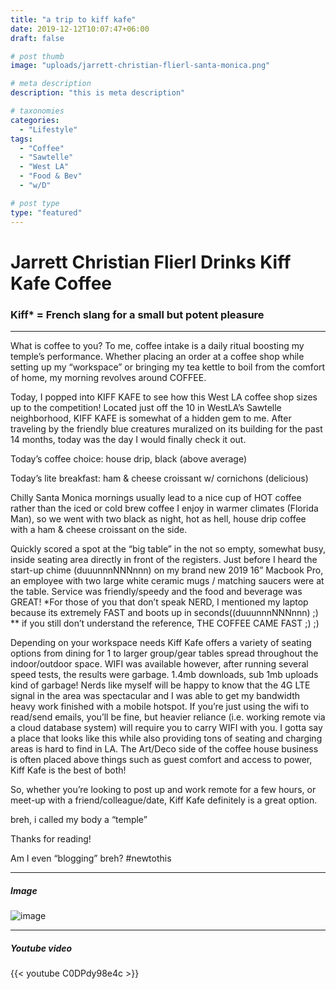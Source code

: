 ```yaml
---
title: "a trip to kiff kafe"
date: 2019-12-12T10:07:47+06:00
draft: false

# post thumb
image: "uploads/jarrett-christian-flierl-santa-monica.png"

# meta description
description: "this is meta description"

# taxonomies
categories:
  - "Lifestyle"
tags:
  - "Coffee"
  - "Sawtelle"
  - "West LA"
  - "Food & Bev"
  - "w/D"

# post type
type: "featured"
---
```


# Jarrett Christian Flierl Drinks Kiff Kafe Coffee

### Kiff* = French slang for a small but potent pleasure

<hr>
What is coffee to you? To me, coffee intake is a daily ritual boosting my temple’s performance. Whether placing an order at a coffee shop while setting up my “workspace” or bringing my tea kettle to boil from the comfort of home, my morning revolves around COFFEE.

Today, I popped into KIFF KAFE to see how this West LA coffee shop sizes up to the competition! Located just off the 10 in WestLA’s Sawtelle neighborhood, KIFF KAFE is somewhat of a hidden gem to me. After traveling by the friendly blue creatures muralized on its building for the past 14 months, today was the day I would finally check it out. 

Today’s coffee choice: house drip, black (above average)

Today’s lite breakfast: ham & cheese croissant w/ cornichons (delicious)

Chilly Santa Monica mornings usually lead to a nice cup of HOT coffee rather than the iced or cold brew coffee I enjoy in warmer climates (Florida Man), so we went with two black as night, hot as hell, house drip coffee with a ham & cheese croissant on the side. 

Quickly scored a spot at the “big table” in the not so empty, somewhat busy, inside seating area directly in front of the registers. Just before I heard the start-up chime (duuunnnNNNnnn) on my brand new 2019 16” Macbook Pro, an employee with two large white ceramic mugs / matching saucers were at the table. Service was friendly/speedy and the food and beverage was GREAT!
*For those of you that don’t speak NERD, I mentioned my laptop because its extremely FAST and boots up in seconds((duuunnnNNNnnn) ;) 
** if you still don’t understand the reference, THE COFFEE CAME FAST ;) ;)

Depending on your workspace needs Kiff Kafe offers a variety of seating options from dining for 1 to larger group/gear tables spread throughout the indoor/outdoor space. WIFI was available however, after running several speed tests, the results were garbage. 1.4mb downloads, sub 1mb uploads kind of garbage! Nerds like myself will be happy to know that the 4G LTE signal in the area was spectacular and I was able to get my bandwidth heavy work finished with a mobile hotspot. If you’re just using the wifi to read/send emails, you’ll be fine, but heavier reliance (i.e. working remote via a cloud database system) will require you to carry WIFI with you. I gotta say a place that looks like this while also providing tons of seating and charging areas is hard to find in LA. The Art/Deco side of the coffee house business is often placed above things such as guest comfort and access to power, Kiff Kafe is the best of both! 

So, whether you’re looking to post up and work remote for a few hours, or meet-up with a friend/colleague/date, Kiff Kafe definitely is a great option. 


breh, i called my body a “temple” 



Thanks for reading! 

Am I even “blogging” breh?
#newtothis


<hr>

##### Image

![image](../../images/post/post-1.jpg)

<hr>

##### Youtube video

{{< youtube C0DPdy98e4c >}}
